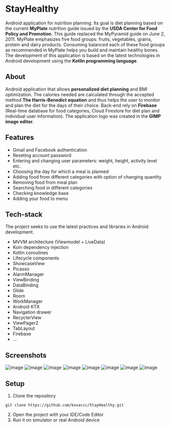 # StayHealthy
Android application for nutrition planning. Its goal is diet planning based on the current **MyPlate** nutrition guide issued by the **USDA Center for Food Policy and Promotion**. This guide replaced the MyPyramid guide on June 2, 2011. MyPlate emphasizes five food groups: fruits, vegetables, grains, protein and dairy products. Consuming balanced each of these food groups as recommended in MyPlate helps you build and maintain healthy bones. The development of this application is based on the latest technologies in Android development using the **Kotlin programming language**. 

## About
Android application that allows **personalized diet planning** and BMI optimization. The calories needed are calculated through the accepted method **The Harris-Benedict equation** and thus helps the user to monitor and plan the diet for the days of their choice. Back-end rely on **Firebase** (Real-time database for food categories, Cloud Firestore for diet plan and individual user information). The application logo was created in the **GIMP image editor**.

## Features
 - Gmail and Facebook authentication
 - Reseting account password
 - Entering and changing user parameters: weight, height, activity level etc.
 - Choosing the day for which a meal is planned
 - Adding food from different categories with option of changing quantity 
 - Removing food from meal plan 
 - Searching food in different categories 
 - Checking knowledge base
 - Adding your food to menu

## Tech-stack
The project seeks to use the latest practices and libraries in Android development.
 - MVVM architecture (Viewmodel + LiveData)
 - Koin dependency injection 
 - Kotlin coroutines
 - Lifecycle components
 - ShowcaseView
 - Picasso 
 - AlarmManager
 - ViewBinding
 - DataBinding
 - Glide
 - Room
 - WorkManager
 - Android KTX
 - Navigation drawer
 - RecyclerView 
 - ViewPager2 
 - TabLayout 
 - Firebase
 - ...

## Screenshots
![image](https://user-images.githubusercontent.com/75457058/109385125-c3102a00-78f1-11eb-9cc4-202839a7346d.png)
![image](https://user-images.githubusercontent.com/75457058/109385130-d58a6380-78f1-11eb-890d-5b6e9e466bc8.png)
![image](https://user-images.githubusercontent.com/75457058/109385132-dc18db00-78f1-11eb-8173-98b94ef00a3c.png)
![image](https://user-images.githubusercontent.com/75457058/109385137-ea66f700-78f1-11eb-90ae-5b543183bde3.png)
![image](https://user-images.githubusercontent.com/75457058/109385165-28641b00-78f2-11eb-99df-e92d51e5033f.png)
![image](https://user-images.githubusercontent.com/75457058/132143232-98074457-6f24-41cf-9b6e-f050e4d01dd4.png)
![image](https://user-images.githubusercontent.com/75457058/132143235-0c6fc732-9f51-4465-bc6e-d75a9541a828.png)
![image](https://user-images.githubusercontent.com/75457058/132143238-b9771eb3-3eb7-4355-b144-064aff532edd.png)


## Setup
1. Clone the repository
```
git clone https://github.com/kovaccc/StayHealthy.git
```
2. Open the project with your IDE/Code Editor
3. Run it on simulator or real Android device 















